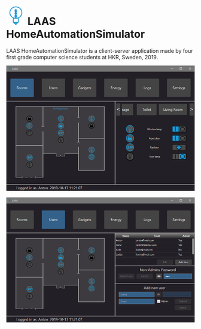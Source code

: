 # <img src="./icon48.png"> LAAS HomeAutomationSimulator
LAAS HomeAutomationSimulator is a client-server application made by four first grade computer science students at HKR, Sweden, 2019.

<p style="text-align:center;"><img src="./prtScrCli1.png " width="700"></p>

<img src="./prtScrCli2.png " width="700">


